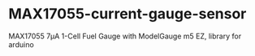 # MAX17055-current-gauge-sensor
MAX17055 7µA 1-Cell Fuel Gauge with ModelGauge m5 EZ, library for arduino
